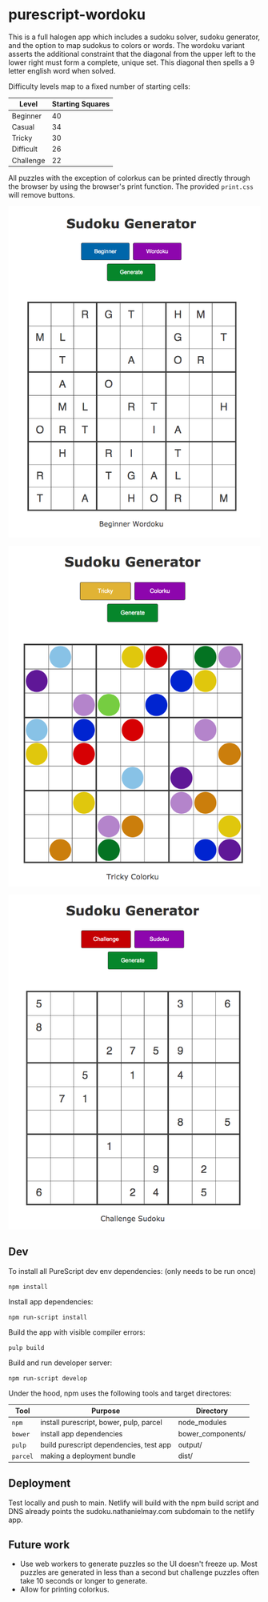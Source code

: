 # purescript-wordoku

This is a full halogen app which includes a sudoku solver, sudoku generator, and the option to map sudokus to colors or words. The wordoku variant asserts the additional constraint that the diagonal from the upper left to the lower right must form a complete, unique set. This diagonal then spells a 9 letter english word when solved.

Difficulty levels map to a fixed number of starting cells:

| Level     | Starting Squares |
| --------- | ---------------- |
| Beginner  | 40               |
| Casual    | 34               |
| Tricky    | 30               |
| Difficult | 26               |
| Challenge | 22               |

All puzzles with the exception of colorkus can be printed directly through the browser by using the browser's print function. The provided `print.css` will remove buttons.

![](./screenshots/wordoku.png)

![](./screenshots/colorku.png)

![](./screenshots/sudoku.png)

## Dev
To install all PureScript dev env dependencies: (only needs to be run once)
```
npm install
```

Install app dependencies:
```
npm run-script install
```

Build the app with visible compiler errors:
```
pulp build
```

Build and run developer server:
```
npm run-script develop
```

Under the hood, npm uses the following tools and target directores:

| Tool     | Purpose                                 | Directory         |
| -------- | --------------------------------------- | ----------------- |
| `npm`    | install purescript, bower, pulp, parcel | node_modules      |
| `bower`  | install app dependencies                | bower_components/ |
| `pulp`   | build purescript dependencies, test app | output/           |
| `parcel` | making a deployment bundle              | dist/             |

## Deployment
Test locally and push to main. Netlify will build with the npm build script and DNS already points the sudoku.nathanielmay.com subdomain to the netlify app.

## Future work
- Use web workers to generate puzzles so the UI doesn't freeze up. Most puzzles are generated in less than a second but challenge puzzles often take 10 seconds or longer to generate.
- Allow for printing colorkus.